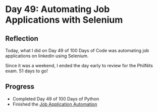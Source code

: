 # Day 49: Automating Job Applications with Selenium

## Reflection

Today, what I did on Day 49 of 100 Days of Code was automating job applications on linkedin using Selenium.

Since it was a weekend, I ended the day early to review for the PhilNits exam. 51 days to go!

## Progress

- Completed Day 49 of 100 Days of Python
- Finished the [Job Application Automation](https://github.com/johnivanpuayap/JobApplicationAutomation)
